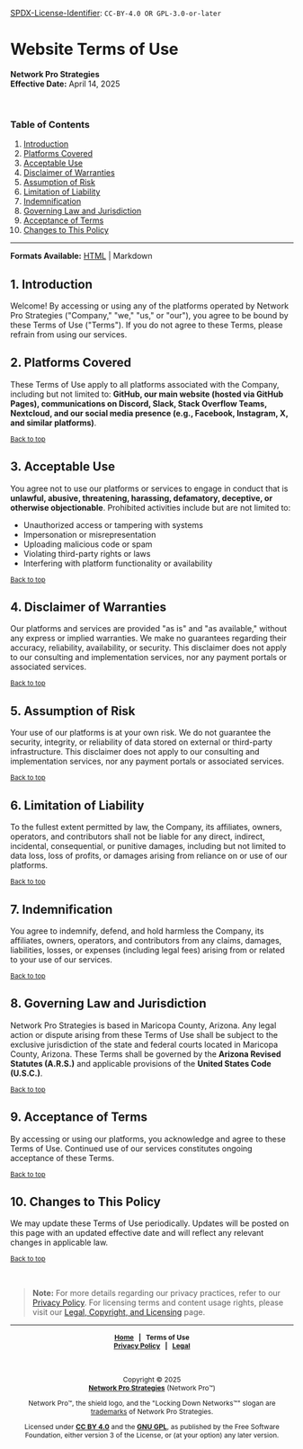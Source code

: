 <!-- =========================================================================
SPDX-License-Identifier: CC-BY-4.0 OR GPL-3.0-or-later
This file is part of Network Pro.
========================================================================== -->

<!--
Copyright © 2025 Network Pro Strategies (Network Pro)

---

I. Creative Commons Attribution 4.0 International

Network Pro (the "Licensed Material") is licensed under Creative Commons Attribution 4.0 International ("CC BY 4.0"). To view a copy of this license, visit https://creativecommons.org/licenses/by/4.0/.

Per the terms of the License, you are free to distribute, remix, adapt, and build upon the Licensed Material for any purpose, even commercially. You must give appropriate credit, provide a link to the License, and indicate if changes were made.

The Licensor offers the Licensed Material as-is and as-available, and makes no representations or warranties of any kind concerning the Licensed Material, whether express, implied, statutory, or other. This includes, without limitation, warranties of title, merchantability, fitness for a particular purpose, non-infringement, absence of latent or other defects, accuracy, or the presence or absence of errors, whether or not known or discoverable.

Permissions beyond the scope of this License—or instead of those permitted by this License—may be available as further defined within this document.

  SPDX Reference: https://spdx.org/licenses/CC-BY-4.0.html
  Canonical URL: https://creativecommons.org/licenses/by/4.0/

---

II. GNU General Public License

Network Pro is free software: you can redistribute it and/or modify it under the terms of the GNU General Public License ("GNU GPL") as published by the Free Software Foundation, either version 3 of the License, or (at your option) any later version.

This material is distributed in the hope that it will be useful, but WITHOUT ANY WARRANTY; without even the implied warranty of MERCHANTABILITY or
FITNESS FOR A PARTICULAR PURPOSE.

See the GNU General Public License for more details.

  SPDX Reference: https://spdx.org/licenses/GPL-3.0-or-later.html
  Canonical URL: https://www.gnu.org/licenses/gpl-3.0.html

---

Author: Scott Lopez
Email: <contact@neteng.pro>
Web: <https://bio.neteng.pro>
-->

[SPDX-License-Identifier](https://spdx.dev/learn/handling-license-info/):
`CC-BY-4.0 OR GPL-3.0-or-later`

<a name="top"></a>

# Website Terms of Use

**Network Pro Strategies**  
**Effective Date:** April 14, 2025

&nbsp;

<!-- markdownlint-disable MD001 -->

### Table of Contents

<!-- markdownlint-enable MD001 -->

1. [Introduction](#1-introduction)
2. [Platforms Covered](#2-platforms-covered)
3. [Acceptable Use](#3-acceptable-use)
4. [Disclaimer of Warranties](#4-disclaimer-of-warranties)
5. [Assumption of Risk](#5-assumption-of-risk)
6. [Limitation of Liability](#6-limitation-of-liability)
7. [Indemnification](#7-indemnification)
8. [Governing Law and Jurisdiction](#8-governing-law-and-jurisdiction)
9. [Acceptance of Terms](#9-acceptance-of-terms)
10. [Changes to This Policy](#10-changes-to-this-policy)

---

**Formats Available:** [HTML](terms-of-use.html) | Markdown

<section id="#1-introduction">

## 1. Introduction

Welcome! By accessing or using any of the platforms operated by Network Pro Strategies ("Company," "we," "us," or "our"), you agree to be bound by these Terms of Use ("Terms"). If you do not agree to these Terms, please refrain from using our services.

</section>

<section id="#2-platforms-covered">

## 2. Platforms Covered

These Terms of Use apply to all platforms associated with the Company, including but not limited to: **GitHub, our main website (hosted via GitHub Pages), communications on Discord, Slack, Stack Overflow Teams, Nextcloud, and our social media presence (e.g., Facebook, Instagram, X, and similar platforms)**.

<sub>[Back to top](#top)</sub>

</section>

<section id="#3-acceptable-use">

## 3. Acceptable Use

You agree not to use our platforms or services to engage in conduct that is **unlawful, abusive, threatening, harassing, defamatory, deceptive, or otherwise objectionable**. Prohibited activities include but are not limited to:

- Unauthorized access or tampering with systems
- Impersonation or misrepresentation
- Uploading malicious code or spam
- Violating third-party rights or laws
- Interfering with platform functionality or availability

<sub>[Back to top](#top)</sub>

</section>

<section id="#4-disclaimer-of-warranties">

## 4. Disclaimer of Warranties

Our platforms and services are provided "as is" and "as available," without any express or implied warranties. We make no guarantees regarding their accuracy, reliability, availability, or security. This disclaimer does not apply to our consulting and implementation services, nor any payment portals or associated services.

<sub>[Back to top](#top)</sub>

</section>

<section id="#5-assumption-of-risk">

## 5. Assumption of Risk

Your use of our platforms is at your own risk. We do not guarantee the security, integrity, or reliability of data stored on external or third-party infrastructure. This disclaimer does not apply to our consulting and implementation services, nor any payment portals or associated services.

<sub>[Back to top](#top)</sub>

</section>

<section id="#6-limitation-of-liability">

## 6. Limitation of Liability

To the fullest extent permitted by law, the Company, its affiliates, owners, operators, and contributors shall not be liable for any direct, indirect, incidental, consequential, or punitive damages, including but not limited to data loss, loss of profits, or damages arising from reliance on or use of our platforms.

<sub>[Back to top](#top)</sub>

</section>

<section id="#7-indemnification">

## 7. Indemnification

You agree to indemnify, defend, and hold harmless the Company, its affiliates, owners, operators, and contributors from any claims, damages, liabilities, losses, or expenses (including legal fees) arising from or related to your use of our services.

<sub>[Back to top](#top)</sub>

</section>

<section id="#8-governing-law-and-jurisdiction">

## 8. Governing Law and Jurisdiction

Network Pro Strategies is based in Maricopa County, Arizona. Any legal action or dispute arising from these Terms of Use shall be subject to the exclusive jurisdiction of the state and federal courts located in Maricopa County, Arizona. These Terms shall be governed by the **Arizona Revised Statutes (A.R.S.)** and applicable provisions of the **United States Code (U.S.C.)**.

<sub>[Back to top](#top)</sub>

</section>

<section id="#9-acceptance-of-terms">

## 9. Acceptance of Terms

By accessing or using our platforms, you acknowledge and agree to these Terms of Use. Continued use of our services constitutes ongoing acceptance of these Terms.

<sub>[Back to top](#top)</sub>

</section>

<section id="#10-changes-to-this-policy">

## 10. Changes to This Policy

We may update these Terms of Use periodically. Updates will be posted on this page with an updated effective date and will reflect any relevant changes in applicable law.

<sub>[Back to top](#top)</sub>

</section>

&nbsp;

<section id="moredetails">

> **Note:** For more details regarding our privacy practices, refer to our [Privacy Policy](https://github.com/netwk-pro/netwk-pro-legal/blob/master/PRIVACY.md). For licensing terms and content usage rights, please visit our [Legal, Copyright, and Licensing](https://netwk.pro/legal.html) page.

</section>

---

<div style="font-size: 12px; font-weight: bold; text-align: center;">

[Home](https://netwk.pro) &nbsp; | &nbsp; Terms of Use  
[Privacy Policy](https://github.com/netwk-pro/netwk-pro-legal/blob/master/PRIVACY.md) &nbsp; | &nbsp; [Legal](https://netwk.pro/legal.html)

</div>

&nbsp;

<div style="font-size: 12px; text-align: center;">

Copyright &copy; 2025  
**[Network Pro Strategies](https://netwk.pro/)** (Network Pro&trade;)

Network Pro&trade;, the shield logo, and the "Locking Down Networks&trade;" slogan are [trademarks](https://netwk.pro/legal.html#trademark) of Network Pro Strategies.

Licensed under **[CC BY 4.0](https://creativecommons.org/licenses/by/4.0/)** and the **[GNU GPL](https://spdx.org/licenses/GPL-3.0-or-later.html)**, as published by the Free Software Foundation, either version 3 of the License, or (at your option) any later version.

</div>
